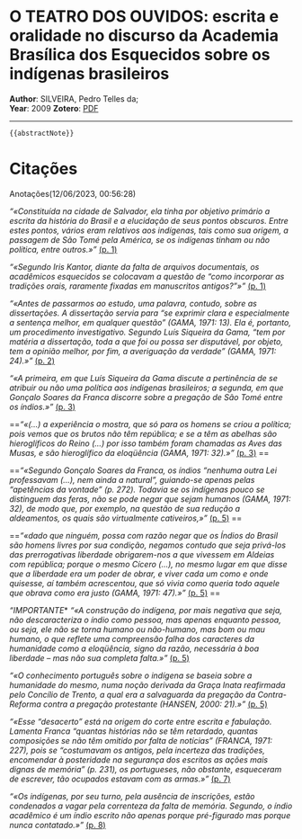 # O TEATRO DOS OUVIDOS: escrita e oralidade no discurso da Academia Brasílica dos Esquecidos sobre os indígenas brasileiros
**Author**: SILVEIRA, Pedro Telles da;  
**Year**: 2009
**Zotero**: [PDF](zotero://select/library/items/HPMBYDSD) 

----

```ad-abstract
{{abstractNote}}
```

# Citações

Anotações(12/06/2023, 00:56:28)

*“«Constituída na cidade de Salvador, ela tinha por objetivo primário a escrita da história do Brasil e a elucidação de seus pontos obscuros. Entre estes pontos, vários eram relativos aos indígenas, tais como sua origem, a passagem de São Tomé pela América, se os indígenas tinham ou não política, entre outros.»”* [(p. 1)](zotero://open-pdf/library/items/QZ5Q3M2E?page=1&annotation=KH5YUBD9) 

*“«Segundo Iris Kantor, diante da falta de arquivos documentais, os acadêmicos esquecidos se colocavam a questão de “como incorporar as tradições orais, raramente fixadas em manuscritos antigos?”»”* [(p. 1)](zotero://open-pdf/library/items/QZ5Q3M2E?page=1&annotation=XJ4ASPVA) 

*“«Antes de passarmos ao estudo, uma palavra, contudo, sobre as dissertações. A dissertação servia para “se exprimir clara e especialmente a sentença melhor, em qualquer questão” (GAMA, 1971: 13). Ela é, portanto, um procedimento investigativo. Segundo Luís Siqueira da Gama, “tem por matéria a dissertação, toda a que foi ou possa ser disputável, por objeto, tem a opinião melhor, por fim, a averiguação da verdade” (GAMA, 1971: 24).»”* [(p. 2)](zotero://open-pdf/library/items/QZ5Q3M2E?page=2&annotation=VZ99DZFU) 

*“«A primeira, em que Luís Siqueira da Gama discute a pertinência de se atribuir ou não uma política aos indígenas brasileiros; a segunda, em que Gonçalo Soares da Franca discorre sobre a pregação de São Tomé entre os índios.»”* [(p. 3)](zotero://open-pdf/library/items/QZ5Q3M2E?page=3&annotation=F4DG8N95) 

==*“«(...) a experiência o mostra, que só para os homens se criou a política; pois vemos que os brutos não têm república; e se a têm as abelhas são hieroglíficos do Reino (...) por isso também foram chamadas as Aves das Musas, e são hieroglífico da eloqüência (GAMA, 1971: 32).»”* [(p. 3)](zotero://open-pdf/library/items/QZ5Q3M2E?page=3&annotation=UDRARAYF) ==

==*“«Segundo Gonçalo Soares da Franca, os índios “nenhuma outra Lei professavam (...), nem ainda a natural”, guiando-se apenas pelas “apetências da vontade” (p. 272). Todavia se os indígenas pouco se distinguem das feras, não se pode negar que sejam humanos (GAMA, 1971: 32), de modo que, por exemplo, na questão de sua redução a aldeamentos, os quais são virtualmente cativeiros,»”* [(p. 5)](zotero://open-pdf/library/items/QZ5Q3M2E?page=5&annotation=22J334KK) ==

==*“«dado que ninguém, possa com razão negar que os Índios do Brasil são homens livres por sua condição, negamos contudo que seja privá-los das prerrogativas liberdade obrigarem-nos a que vivessem em Aldeias com república; porque o mesmo Cícero (...), no mesmo lugar em que disse que a liberdade era um poder de obrar, e viver cada um como e onde quisesse, aí também acrescentou, que só vivia como queria todo aquele que obrava como era justo (GAMA, 1971: 47).»”* [(p. 5)](zotero://open-pdf/library/items/QZ5Q3M2E?page=5&annotation=HXI4XD3Y) ==

*“IMPORTANTE** *“«A construção do indígena, por mais negativa que seja, não descaracteriza o índio como pessoa, mas apenas enquanto pessoa, ou seja, ele não se torna humano ou não-humano, mas bom ou mau humano, o que reflete uma compreensão falha dos caracteres da humanidade como a eloqüência, signo da razão, necessária à boa liberdade – mas não sua completa falta.»”* [(p. 5)](zotero://open-pdf/library/items/QZ5Q3M2E?page=5&annotation=EDTEJSMX) 

*“«O conhecimento português sobre o indígena se baseia sobre a humanidade do mesmo, numa noção derivada da Graça Inata reafirmada pelo Concílio de Trento, a qual era a salvaguarda da pregação da Contra-Reforma contra a pregação protestante (HANSEN, 2000: 21).»”* [(p. 5)](zotero://open-pdf/library/items/QZ5Q3M2E?page=5&annotation=IGGUMRKJ) 

*“«Esse “desacerto” está na origem do corte entre escrita e fabulação. Lamenta Franca “quantas histórias não se têm retardado, quantas composições se não têm omitido por falta de notícias” (FRANCA, 1971: 227), pois se “costumavam os antigos, pela incerteza das tradições, encomendar à posteridade na segurança dos escritos as ações mais dignas de memória” (p. 231), os portugueses, não obstante, esqueceram de escrever, tão ocupados estavam com as armas.»”* [(p. 7)](zotero://open-pdf/library/items/QZ5Q3M2E?page=7&annotation=XUB6YT99) 

*“«Os indígenas, por seu turno, pela ausência de inscrições, estão condenados a vagar pela correnteza da falta de memória. Segundo, o índio acadêmico é um índio escrito não apenas porque pré-figurado mas porque nunca contatado.»”* [(p. 8)](zotero://open-pdf/library/items/QZ5Q3M2E?page=8&annotation=5IPEEYE3) 


